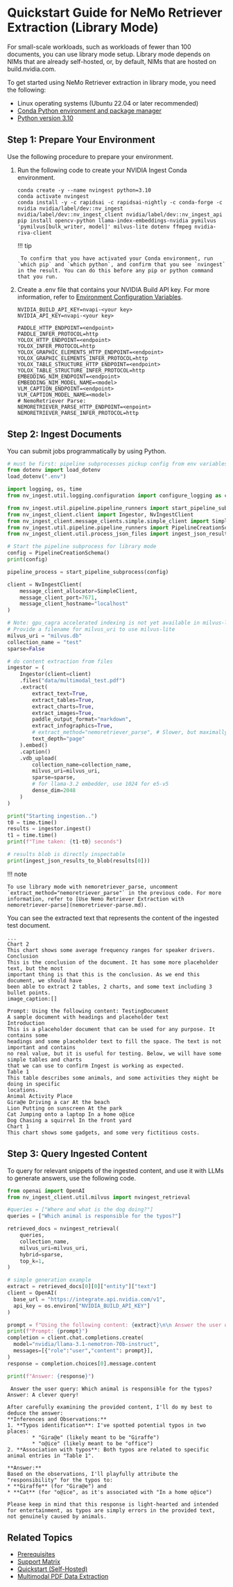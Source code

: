 # Quickstart Guide for NeMo Retriever Extraction (Library Mode)

For small-scale workloads, such as workloads of fewer than 100 documents, you can use library mode setup. 
Library mode depends on NIMs that are already self-hosted, or, by default, NIMs that are hosted on build.nvidia.com.

To get started using NeMo Retriever extraction in library mode, you need the following:

- Linux operating systems (Ubuntu 22.04 or later recommended)
- [Conda Python environment and package manager](https://github.com/conda-forge/miniforge)
- [Python version 3.10](https://www.python.org/downloads/release/python-3100/)



## Step 1: Prepare Your Environment

Use the following procedure to prepare your environment.

1. Run the following code to create your NVIDIA Ingest Conda environment.

    ```
    conda create -y --name nvingest python=3.10
    conda activate nvingest
    conda install -y -c rapidsai -c rapidsai-nightly -c conda-forge -c nvidia nvidia/label/dev::nv_ingest nvidia/label/dev::nv_ingest_client nvidia/label/dev::nv_ingest_api
    pip install opencv-python llama-index-embeddings-nvidia pymilvus 'pymilvus[bulk_writer, model]' milvus-lite dotenv ffmpeg nvidia-riva-client
    ```

    !!! tip

        To confirm that you have activated your Conda environment, run `which pip` and `which python`, and confirm that you see `nvingest` in the result. You can do this before any pip or python command that you run.


2. Create a .env file that contains your NVIDIA Build API key. For more information, refer to [Environment Configuration Variables](environment-config.md).

    ```
    NVIDIA_BUILD_API_KEY=nvapi-<your key>
    NVIDIA_API_KEY=nvapi-<your key>

    PADDLE_HTTP_ENDPOINT=<endpoint>
    PADDLE_INFER_PROTOCOL=http
    YOLOX_HTTP_ENDPOINT=<endpoint>
    YOLOX_INFER_PROTOCOL=http
    YOLOX_GRAPHIC_ELEMENTS_HTTP_ENDPOINT=<endpoint>
    YOLOX_GRAPHIC_ELEMENTS_INFER_PROTOCOL=http
    YOLOX_TABLE_STRUCTURE_HTTP_ENDPOINT=<endpoint>
    YOLOX_TABLE_STRUCTURE_INFER_PROTOCOL=http
    EMBEDDING_NIM_ENDPOINT=<endpoint>
    EMBEDDING_NIM_MODEL_NAME=<model>
    VLM_CAPTION_ENDPOINT=<endpoint>
    VLM_CAPTION_MODEL_NAME=<model>
    # NemoRetriever Parse:
    NEMORETRIEVER_PARSE_HTTP_ENDPOINT=<enpoint>
    NEMORETRIEVER_PARSE_INFER_PROTOCOL=http
    ```



## Step 2: Ingest Documents

You can submit jobs programmatically by using Python.

```python
# must be first: pipeline subprocesses pickup config from env variables
from dotenv import load_dotenv
load_dotenv(".env")

import logging, os, time
from nv_ingest.util.logging.configuration import configure_logging as configure_local_logging

from nv_ingest.util.pipeline.pipeline_runners import start_pipeline_subprocess
from nv_ingest_client.client import Ingestor, NvIngestClient
from nv_ingest_client.message_clients.simple.simple_client import SimpleClient
from nv_ingest.util.pipeline.pipeline_runners import PipelineCreationSchema
from nv_ingest_client.util.process_json_files import ingest_json_results_to_blob

# Start the pipeline subprocess for library mode                       
config = PipelineCreationSchema()                                                  
print(config)

pipeline_process = start_pipeline_subprocess(config)         

client = NvIngestClient(                                                                          
    message_client_allocator=SimpleClient,                                           
    message_client_port=7671,                                                                
    message_client_hostname="localhost"         
)                                                                  

# Note: gpu_cagra accelerated indexing is not yet available in milvus-lite
# Provide a filename for milvus_uri to use milvus-lite
milvus_uri = "milvus.db"                
collection_name = "test"      
sparse=False

# do content extraction from files                                
ingestor = (
    Ingestor(client=client)
    .files("data/multimodal_test.pdf")
    .extract(              
        extract_text=True,
        extract_tables=True,
        extract_charts=True,
        extract_images=True,
        paddle_output_format="markdown",
        extract_infographics=True,
        # extract_method="nemoretriever_parse", # Slower, but maximally accurate, especially for PDFs with pages that are scanned images
        text_depth="page"
    ).embed()
    .caption()
    .vdb_upload(
        collection_name=collection_name,
        milvus_uri=milvus_uri,
        sparse=sparse,
        # for llama-3.2 embedder, use 1024 for e5-v5
        dense_dim=2048
    )
)

print("Starting ingestion..")
t0 = time.time()
results = ingestor.ingest()
t1 = time.time()
print(f"Time taken: {t1-t0} seconds")

# results blob is directly inspectable
print(ingest_json_results_to_blob(results[0]))
```

!!! note

    To use library mode with nemoretriever_parse, uncomment `extract_method="nemoretriever_parse"` in the previous code. For more information, refer to [Use Nemo Retriever Extraction with nemoretriever-parse](nemoretriever-parse.md).

You can see the extracted text that represents the content of the ingested test document.

```shell
...
Chart 2
This chart shows some average frequency ranges for speaker drivers.
Conclusion
This is the conclusion of the document. It has some more placeholder text, but the most 
important thing is that this is the conclusion. As we end this document, we should have 
been able to extract 2 tables, 2 charts, and some text including 3 bullet points.
image_caption:[]

Prompt: Using the following content: TestingDocument
A sample document with headings and placeholder text
Introduction
This is a placeholder document that can be used for any purpose. It contains some 
headings and some placeholder text to fill the space. The text is not important and contains 
no real value, but it is useful for testing. Below, we will have some simple tables and charts 
that we can use to confirm Ingest is working as expected.
Table 1
This table describes some animals, and some activities they might be doing in specific 
locations.
Animal Activity Place
Gira@e Driving a car At the beach
Lion Putting on sunscreen At the park
Cat Jumping onto a laptop In a home o@ice
Dog Chasing a squirrel In the front yard
Chart 1
This chart shows some gadgets, and some very fictitious costs.
```



## Step 3: Query Ingested Content

To query for relevant snippets of the ingested content, and use it with LLMs to generate answers, use the following code.

```python
from openai import OpenAI
from nv_ingest_client.util.milvus import nvingest_retrieval

#queries = ["Where and what is the dog doing?"]
queries = ["Which animal is responsible for the typos?"]

retrieved_docs = nvingest_retrieval(
    queries,
    collection_name,
    milvus_uri=milvus_uri,
    hybrid=sparse,
    top_k=1,
)

# simple generation example
extract = retrieved_docs[0][0]["entity"]["text"]
client = OpenAI(
  base_url = "https://integrate.api.nvidia.com/v1",
  api_key = os.environ["NVIDIA_BUILD_API_KEY"]
)

prompt = f"Using the following content: {extract}\n\n Answer the user query: {queries[0]}"
print(f"Prompt: {prompt}")
completion = client.chat.completions.create(
  model="nvidia/llama-3.1-nemotron-70b-instruct",
  messages=[{"role":"user","content": prompt}],
)
response = completion.choices[0].message.content

print(f"Answer: {response}")
```

```shell
 Answer the user query: Which animal is responsible for the typos?
Answer: A clever query!

After carefully examining the provided content, I'll do my best to deduce the answer:
**Inferences and Observations:**
1. **Typos identification**: I've spotted potential typos in two places:
        * "Gira@e" (likely meant to be "Giraffe")
        * "o@ice" (likely meant to be "office")
2. **Association with typos**: Both typos are related to specific animal entries in "Table 1".

**Answer:**
Based on the observations, I'll playfully attribute the "responsibility" for the typos to:
* **Giraffe** (for "Gira@e") and
* **Cat** (for "o@ice", as it's associated with "In a home o@ice")

Please keep in mind that this response is light-hearted and intended for entertainment, as typos are simply errors in the provided text, not genuinely caused by animals.
```



## Related Topics

- [Prerequisites](prerequisites.md)
- [Support Matrix](support-matrix.md)
- [Quickstart (Self-Hosted)](quickstart-guide.md)
- [Multimodal PDF Data Extraction](https://build.nvidia.com/nvidia/multimodal-pdf-data-extraction-for-enterprise-rag)
